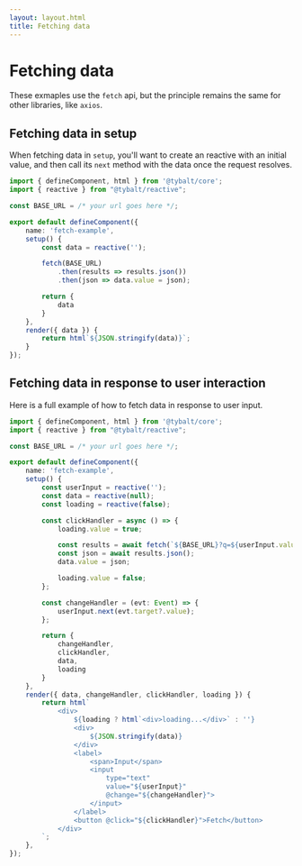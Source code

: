 ```yaml
---
layout: layout.html
title: Fetching data
---
```


# Fetching data

These exmaples use the `fetch` api, but the principle remains the same for other libraries, like `axios`.

## Fetching data in setup

When fetching data in `setup`, you'll want to create an reactive with an initial value, and then call its `next` method with the data once the request resolves.

```typescript
import { defineComponent, html } from '@tybalt/core';
import { reactive } from "@tybalt/reactive";

const BASE_URL = /* your url goes here */;

export default defineComponent({
    name: 'fetch-example',
    setup() {
        const data = reactive('');

        fetch(BASE_URL)
            .then(results => results.json())
            .then(json => data.value = json);

        return {
            data
        }
    },
    render({ data }) {
        return html`${JSON.stringify(data)}`;
    }
});
```

## Fetching data in response to user interaction

Here is a full example of how to fetch data in response to user input.

```typescript
import { defineComponent, html } from '@tybalt/core';
import { reactive } from "@tybalt/reactive";

const BASE_URL = /* your url goes here */;

export default defineComponent({
    name: 'fetch-example',
    setup() {
        const userInput = reactive('');
        const data = reactive(null);
        const loading = reactive(false);

        const clickHandler = async () => {
            loading.value = true;

            const results = await fetch(`${BASE_URL}?q=${userInput.value}`);
            const json = await results.json();
            data.value = json;

            loading.value = false;
        };

        const changeHandler = (evt: Event) => {
            userInput.next(evt.target?.value);
        };

        return {
            changeHandler,
            clickHandler,
            data,
            loading
        }
    },
    render({ data, changeHandler, clickHandler, loading }) {
        return html`
            <div>
                ${loading ? html`<div>loading...</div>` : ''}
                <div>
                    ${JSON.stringify(data)}
                </div>
                <label>
                    <span>Input</span>
                    <input 
                        type="text"
                        value="${userInput}"
                        @change="${changeHandler}">
                    </input>
                </label>
                <button @click="${clickHandler}">Fetch</button>
            </div>
        `;
    },
});
```
